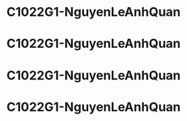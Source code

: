 # C1022G1-NguyenLeAnhQuan
# C1022G1-NguyenLeAnhQuan
# C1022G1-NguyenLeAnhQuan
# C1022G1-NguyenLeAnhQuan
